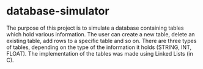 # database-simulator

The purpose of this project is to simulate a database containing tables which hold various information. The user can create a new table, delete an existing table, add rows to a specific
table and so on. There are three types of tables, depending on the type of the information it holds (STRING, INT, FLOAT). The implementation of the tables was made using Linked Lists (in C).
